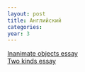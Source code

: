 ```yaml
---
layout: post
title: Английский
categories: 
year: 3
---
```


[Inanimate objects essay](https://disk.yandex.ru/i/sFP4EO51tJMZcw)\
[Two kinds essay](https://disk.yandex.ru/i/LWG6-nQF9naKYg)